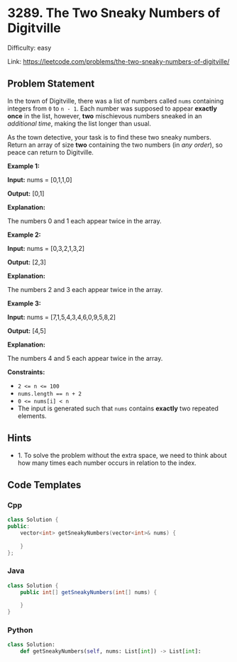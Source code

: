 # 3289. The Two Sneaky Numbers of Digitville

Difficulty: easy

Link: https://leetcode.com/problems/the-two-sneaky-numbers-of-digitville/

## Problem Statement

In the town of Digitville, there was a list of numbers called `nums` containing integers from `0` to `n - 1`. Each number was supposed to appear **exactly once** in the list, however, **two** mischievous numbers sneaked in an *additional time*, making the list longer than usual.

As the town detective, your task is to find these two sneaky numbers. Return an array of size **two** containing the two numbers (in *any order*), so peace can return to Digitville.

**Example 1:**

**Input:** nums \= \[0,1,1,0]

**Output:** \[0,1]

**Explanation:**

The numbers 0 and 1 each appear twice in the array.

**Example 2:**

**Input:** nums \= \[0,3,2,1,3,2]

**Output:** \[2,3]

**Explanation:** 

The numbers 2 and 3 each appear twice in the array.

**Example 3:**

**Input:** nums \= \[7,1,5,4,3,4,6,0,9,5,8,2]

**Output:** \[4,5]

**Explanation:** 

The numbers 4 and 5 each appear twice in the array.

**Constraints:**

* `2 <= n <= 100`
* `nums.length == n + 2`
* `0 <= nums[i] < n`
* The input is generated such that `nums` contains **exactly** two repeated elements.

## Hints

- 1\. To solve the problem without the extra space, we need to think about how many times each number occurs in relation to the index.

## Code Templates

### Cpp
```cpp
class Solution {
public:
    vector<int> getSneakyNumbers(vector<int>& nums) {
        
    }
};
```

### Java
```java
class Solution {
    public int[] getSneakyNumbers(int[] nums) {
        
    }
}
```

### Python
```python
class Solution:
    def getSneakyNumbers(self, nums: List[int]) -> List[int]:
        
```

